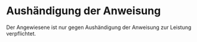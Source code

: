 # Aushändigung der Anweisung

Der Angewiesene ist nur gegen Aushändigung der Anweisung zur Leistung verpflichtet. 

